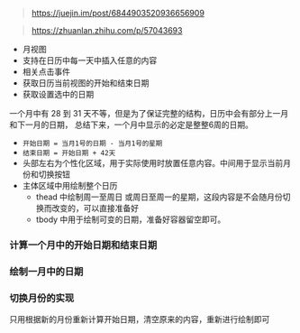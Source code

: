 > https://juejin.im/post/6844903520936656909

> https://zhuanlan.zhihu.com/p/57043693

+ 月视图
+ 支持在日历中每一天中插入任意的内容
+ 相关点击事件
+ 获取日历当前视图的开始和结束日期
+ 获取设置选中的日期

一个月中有 28 到 31 天不等，但是为了保证完整的结构，日历中会有部分上一月和下一月的日期，
总结下来，一个月中显示的必定是整整6周的日期。
+ `开始日期 = 当月1号的日期 - 当月1号的星期`
+ `结束日期 = 开始日期 + 42天`
+ 头部左右为个性化区域，用于实际使用时放置任意内容。中间用于显示当前月份和切换按钮
+ 主体区域中用绘制整个日历
    + thead 中绘制周一至周日 或周日至周一的星期，这段内容是不会随月份切换而改变的，可以直接准备好
    + tbody 中用于绘制可变的日期，准备好容器留空即可。
    
    
### 计算一个月中的开始日期和结束日期
### 绘制一月中的日期
### 切换月份的实现
只用根据新的月份重新计算开始日期，清空原来的内容，重新进行绘制即可
